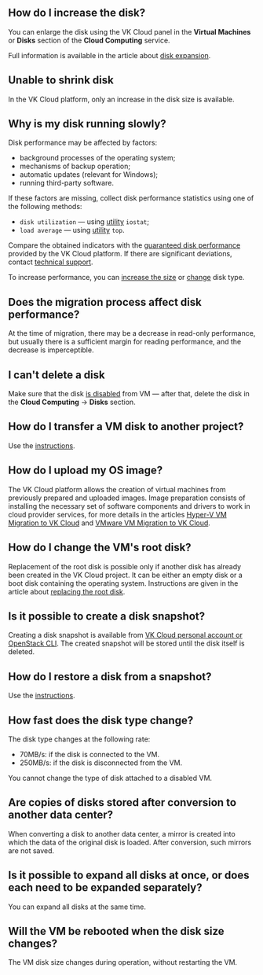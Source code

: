 ## How do I increase the disk?

You can enlarge the disk using the VK Cloud panel in the **Virtual Machines** or **Disks** section of the **Cloud Computing** service.

Full information is available in the article about [disk expansion](../../instructions/vm-volumes#increasing_the_disk_size).

## Unable to shrink disk

In the VK Cloud platform, only an increase in the disk size is available.

## Why is my disk running slowly?

Disk performance may be affected by factors:

- background processes of the operating system;
- mechanisms of backup operation;
- automatic updates (relevant for Windows);
- running third-party software.

If these factors are missing, collect disk performance statistics using one of the following methods:

- `disk utilization` — using [utility](https://www.cyberciti.biz/tips/linux-disk-performance-monitoring-howto.html) `iostat`;
- `load average` — using [utility](https://www.digitalocean.com/community/tutorials/load-average-in-linux) `top`.

Compare the obtained indicators with the [guaranteed disk performance](../../concepts/volume-sla) provided by the VK Cloud platform. If there are significant deviations, contact [technical support](/en/contacts).

<info>

To increase performance, you can [increase the size](../../instructions/vm-volumes#increasing_the_disk_size) or [change](../../instructions/vm-volumes#changing_the_disk_type) disk type.

</info>

## Does the migration process affect disk performance?

At the time of migration, there may be a decrease in read-only performance, but usually there is a sufficient margin for reading performance, and the decrease is imperceptible.

## I can't delete a disk

Make sure that the disk [is disabled](../../instructions/vm-volumes#disconnecting_a_disk_from_a_vm) from VM — after that, delete the disk in the **Cloud Computing** → **Disks** section.

## How do I transfer a VM disk to another project?

Use the [instructions](../../instructions/vm-volumes#transfer_disks_between_projects).

## How do I upload my OS image?

The VK Cloud platform allows the creation of virtual machines from previously prepared and uploaded images. Image preparation consists of installing the necessary set of software components and drivers to work in cloud provider services, for more details in the articles [Hyper-V VM Migration to VK Cloud](../../use-cases/migrate-hyperv/) and [VMware VM Migration to VK Cloud](../../use-cases/migrate-vmware/).

## How do I change the VM's root disk?

Replacement of the root disk is possible only if another disk has already been created in the VK Cloud project. It can be either an empty disk or a boot disk containing the operating system. Instructions are given in the article about [replacing the root disk](../../instructions/vm-volumes#replacing_the_root_disk).

## Is it possible to create a disk snapshot?

Creating a disk snapshot is available from [VK Cloud personal account or OpenStack CLI](../../instructions/vm-volumes#disk_snapshots). The created snapshot will be stored until the disk itself is deleted.

## How do I restore a disk from a snapshot?

Use the [instructions](../../instructions/vm-volumes#disk_snapshots).

## How fast does the disk type change?

The disk type changes at the following rate:

- 70MB/s: if the disk is connected to the VM.
- 250MB/s: if the disk is disconnected from the VM.

You cannot change the type of disk attached to a disabled VM.

## Are copies of disks stored after conversion to another data center?

When converting a disk to another data center, a mirror is created into which the data of the original disk is loaded. After conversion, such mirrors are not saved.

## Is it possible to expand all disks at once, or does each need to be expanded separately?

You can expand all disks at the same time.

## Will the VM be rebooted when the disk size changes?

The VM disk size changes during operation, without restarting the VM.
